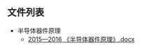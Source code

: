 

## 文件列表

- 半导体器件原理
    - [2015—2016 《半导体器件原理》.docx](https://github.com/Open-BJUT/BJUT-Helper/raw/master/./%E5%8D%8A%E5%AF%BC%E4%BD%93%E5%99%A8%E4%BB%B6%E5%8E%9F%E7%90%86/2015%E2%80%942016%20%E3%80%8A%E5%8D%8A%E5%AF%BC%E4%BD%93%E5%99%A8%E4%BB%B6%E5%8E%9F%E7%90%86%E3%80%8B.docx)

